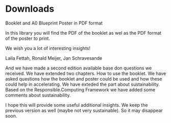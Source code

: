 # Downloads
Booklet and A0 Blueprint Poster in PDF format

In this library you will find the PDF of the booklet as wel as the PDF format of the poster to print.

We wish you a lot of interesting insights!

Laila Fettah,
Ronald Meijer,
Jan Schravesande

And we have made a second edition available base don questions we received. We have extended two chapters.
How to use the booklet. We have asked questions how the booklet and poster could be used and how these could help in accelerating. 
We have exteded the part about sustainability. Based on the Responsible.Computing Framework we have added some comments about sustainability.

I hope this will provide some useful additional insights. We keep the previous version as well (maybe not very sustainable). So it may disappear soon.

